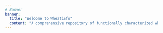 ```yaml
---
# Banner
banner:
  title: "Welcome to Wheatinfo"
  content: "A comprehensive repository of functionally characterized wheat, encompassing a wide range of species, provides a valuable and extensive source of information for researchers and scientists."
---
```

